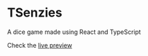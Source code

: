 # TSenzies

A dice game made using React and TypeScript

Check the [live preview](https://bigpuglabs.github.io/tsenzies/)
